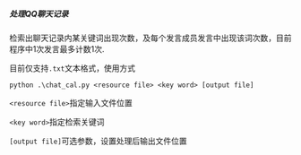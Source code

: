 ##### 处理QQ聊天记录

检索出聊天记录内某关键词出现次数，及每个发言成员发言中出现该词次数，目前程序中1次发言最多计数1次.

目前仅支持`.txt`文本格式，使用方式

```
python .\chat_cal.py <resource file> <key word> [output file] 
```

`<resource file>`指定输入文件位置

`<key word>`指定检索关键词

`[output file]`可选参数，设置处理后输出文件位置